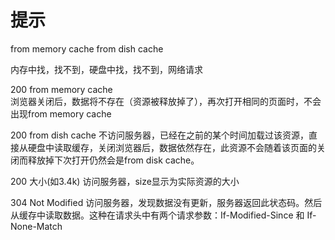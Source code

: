 # 提示
from memory cache
from dish cache

内存中找，找不到，硬盘中找，找不到，网络请求

200 from memory cache  
浏览器关闭后，数据将不存在（资源被释放掉了），再次打开相同的页面时，不会出现from memory cache

200 from dish cache
不访问服务器，已经在之前的某个时间加载过该资源，直接从硬盘中读取缓存，关闭浏览器后，数据依然存在，此资源不会随着该页面的关闭而释放掉下次打开仍然会是from disk cache。

200 大小(如3.4k)
访问服务器，size显示为实际资源的大小

304 Not Modified
访问服务器，发现数据没有更新，服务器返回此状态码。然后从缓存中读取数据。这种在请求头中有两个请求参数：If-Modified-Since 和 If-None-Match
